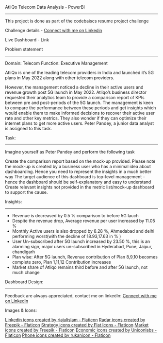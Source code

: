 AtliQo Telecom Data Analysis - PowerBI
___________________________________________________________________________________

This project is done as part of the codebaiscs resume project challenge

Challenge details - <a href="https://codebasics.io/event/codebasics-resume-project-challenge" >Connect with me on Linkedin </a>

Live Dashboard - Link

Problem statement
___________________________________________________________________________________

Domain: Telecom    Function: Executive Management

AtliQo is one of the leading telecom providers in India and launched it’s 5G plans in May 2022 along with other telecom providers.

However, the management noticed a decline in their active users and revenue growth post 5G launch in May 2022. Atliqo’s business director requested their analytics team to provide a comparison report of KPIs between pre and post-periods of the 5G launch. The management is keen to compare the performance between these periods and get insights which would enable them to make informed decisions to recover their active user rate and other key metrics. They also wonder if they can optimize their internet plans to get more active users. Peter Pandey, a junior data analyst is assigned to this task.

Task:
____________________________________________________________________________________

Imagine yourself as Peter Pandey and perform the following task

Create the comparison report based on the mock-up provided. Please note the mock-up is created by a business user who has a minimal idea about dashboarding. Hence you need to represent the insights in a much better way
The target audience of this dashboard is top-level management - hence the dashboard should be self-explanatory and easy to understand
Create relevant insights not provided in the metric list/mock-up dashboard to support the cause.

Insights:
____________________________________________________________________________________

- Revenue is decreased by 0.5 % comparison to before 5G lauch
- Despite the revenue drop, Average revenue per user increased by 11.05 %
- Monthly Active users is also dropped by 8.28 %, Ahmedabad and delhi performing worst(with the decline of 18.93,17.63 in % )
- User Un-subscribed after 5G launch increased by 23.50 %, this is an alarming sign, major users un-subscribed in Hyderabad, Pune, Jaipur, chandigarh
- Plan wise: After 5G launch, Revenue contribution of Plan 8,9,10 becomes complete zero, Plan 1,11,12 Contribution increases
- Market share of Atliqo remains third before and after 5G launch, not much change

Dashboard Design:
_____________________________________________________________________________________


Feedback are always appreciated, contact me on linkedIn: 
<a href="https://www.linkedin.com/in/aniket-nayak-b00881194/" >Connect with me on Linkedin </a>

Images & Icons: 

<a href="https://www.flaticon.com/free-icons/linkedin" title="linkedin icons">Linkedin icons created by riajulislam - Flaticon</a>
<a href="https://www.flaticon.com/free-icons/radar" title="radar icons">Radar icons created by Freepik - Flaticon</a>
<a href="https://www.flaticon.com/free-icons/strategy" title="strategy icons">Strategy icons created by Flat Icons - Flaticon</a>
<a href="https://www.flaticon.com/free-icons/market" title="market icons">Market icons created by Freepik - Flaticon</a>
<a href="https://www.flaticon.com/free-icons/economic" title="economic icons">Economic icons created by Uniconlabs - Flaticon</a>
<a href="https://www.flaticon.com/free-icons/phone" title="phone icons">Phone icons created by rukanicon - Flaticon</a>
